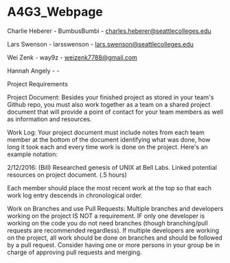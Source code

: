 # A4G3_Webpage

Charlie Heberer - BumbusBumbi - charles.heberer@seattlecolleges.edu

Lars Swenson - larsswenson - lars.swenson@seattlecolleges.edu

Wei Zenk - way9z - weizenk7788@gmail.com

Hannah Angely -  - 

Project Requirements

Project Document: Besides your finished project as stored in your team's Github repo, you must also work together as a team on a shared project document that will provide a point of contact for your team members as well as information and resources.

Work Log: Your project document must include notes from each team member at the bottom of the document identifying what was done, how long it took each and every time work is done on the project.  Here's an example notation:

2/12/2016: (Bill) Researched genesis of UNIX at Bell Labs.  Linked potential resources on project document.  (.5 hours)

Each member should place the most recent work at the top so that each work log entry descends in chronological order. 

Work on Branches and use Pull Requests: Multiple branches and developers working on the project IS NOT a requirement. IF only one developer is working on the code you do not need branches (though branching/pull requests are recommended regardless). If multiple developers are working on the project, all work should be done on branches and should be followed by a pull request. Consider having one or more persons in your group be in charge of approving pull requests and merging. 

